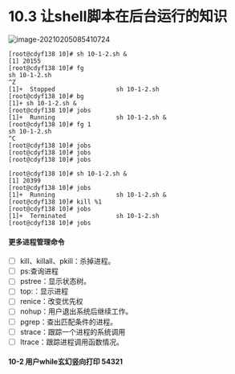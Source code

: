 # 10.3 让shell脚本在后台运行的知识

![image-20210205085410724](E:\c.Operation\Coding\Shell\OldboyShell\chapter-10\book\images\image-20210205085410724.png)



```shell
[root@cdyf138 10]# sh 10-1-2.sh &
[1] 20155
[root@cdyf138 10]# fg
sh 10-1-2.sh
^Z
[1]+  Stopped                 sh 10-1-2.sh
[root@cdyf138 10]# bg
[1]+ sh 10-1-2.sh &
[root@cdyf138 10]# jobs
[1]+  Running                 sh 10-1-2.sh &
[root@cdyf138 10]# fg 1
sh 10-1-2.sh
^C
[root@cdyf138 10]# jobs
[root@cdyf138 10]# jobs
[root@cdyf138 10]# jobs

```

```shell
[root@cdyf138 10]# sh 10-1-2.sh &
[1] 20399
[root@cdyf138 10]# jobs
[1]+  Running                 sh 10-1-2.sh &
[root@cdyf138 10]# kill %1
[root@cdyf138 10]# jobs
[1]+  Terminated              sh 10-1-2.sh
[root@cdyf138 10]# jobs

```



#### 更多进程管理命令

- [ ] kill、killall、pkill：杀掉进程。
- [ ] ps:查询进程
- [ ] pstree：显示状态树。
- [ ] top:：显示进程
- [ ] renice：改变优先权
- [ ] nohup：用户退出系统后继续工作。
- [ ] pgrep：查出匹配条件的进程。
- [ ] strace：跟踪一个进程的系统调用
- [ ] ltrace：跟踪进程调用函数情况。

#### 10-2 用户while玄幻竖向打印 54321

